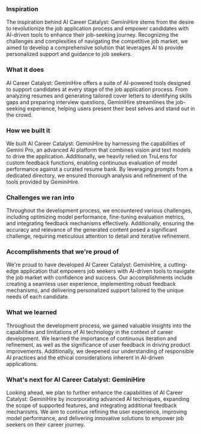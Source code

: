 ### Inspiration
The inspiration behind AI Career Catalyst: GeminiHire stems from the desire to revolutionize the job application process and empower candidates with AI-driven tools to enhance their job-seeking journey. Recognizing the challenges and complexities of navigating the competitive job market, we aimed to develop a comprehensive solution that leverages AI to provide personalized support and guidance to job seekers.

### What it does
AI Career Catalyst: GeminiHire offers a suite of AI-powered tools designed to support candidates at every stage of the job application process. From analyzing resumes and generating tailored cover letters to identifying skills gaps and preparing interview questions, GeminiHire streamlines the job-seeking experience, helping users present their best selves and stand out in the crowd.

### How we built it
We built AI Career Catalyst: GeminiHire by harnessing the capabilities of Gemini Pro, an advanced AI platform that combines vision and text models to drive the application. Additionally, we heavily relied on TruLens for custom feedback functions, enabling continuous evaluation of model performance against a curated resume bank. By leveraging prompts from a dedicated directory, we ensured thorough analysis and refinement of the tools provided by GeminiHire.

### Challenges we ran into
Throughout the development process, we encountered various challenges, including optimizing model performance, fine-tuning evaluation metrics, and integrating feedback mechanisms effectively. Additionally, ensuring the accuracy and relevance of the generated content posed a significant challenge, requiring meticulous attention to detail and iterative refinement.

### Accomplishments that we're proud of
We're proud to have developed AI Career Catalyst: GeminiHire, a cutting-edge application that empowers job seekers with AI-driven tools to navigate the job market with confidence and success. Our accomplishments include creating a seamless user experience, implementing robust feedback mechanisms, and delivering personalized support tailored to the unique needs of each candidate.

### What we learned
Throughout the development process, we gained valuable insights into the capabilities and limitations of AI technology in the context of career development. We learned the importance of continuous iteration and refinement, as well as the significance of user feedback in driving product improvements. Additionally, we deepened our understanding of responsible AI practices and the ethical considerations inherent in AI-driven applications.

### What's next for AI Career Catalyst: GeminiHire
Looking ahead, we plan to further enhance the capabilities of AI Career Catalyst: GeminiHire by incorporating advanced AI techniques, expanding the scope of supported features, and integrating additional feedback mechanisms. We aim to continue refining the user experience, improving model performance, and delivering innovative solutions to empower job seekers on their career journey.